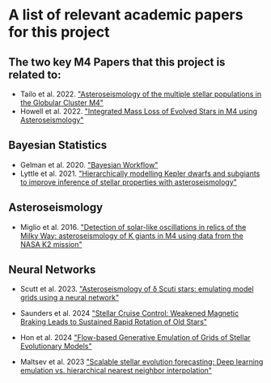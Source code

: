 # A list of relevant academic papers for this project

## The two key M4 Papers that this project is related to:

- Tailo et al. 2022. ["Asteroseismology of the multiple stellar populations in the Globular Cluster M4"](https://arxiv.org/abs/2205.06645)
- Howell et al. 2022. ["Integrated Mass Loss of Evolved Stars in M4 using Asteroseismology"](https://arxiv.org/abs/2207.02406)

## Bayesian Statistics

- Gelman et al. 2020. ["Bayesian Workflow"](https://arxiv.org/abs/2011.01808)
- Lyttle et al. 2021. ["Hierarchically modelling Kepler dwarfs and subgiants to improve inference
of stellar properties with asteroseismology"](https://arxiv.org/pdf/2105.04482)

## Asteroseismology

- Miglio et al. 2016. ["Detection of solar-like oscillations in relics of the Milky Way: asteroseismology of K giants in M4 using data from the NASA K2 mission"](https://arxiv.org/abs/1606.02115)

## Neural Networks

- Scutt et al. 2023. ["Asteroseismology of δ Scuti stars: emulating model grids using a neural network"](https://arxiv.org/abs/2302.11025) 

- Saunders et al. 2024 ["Stellar Cruise Control: Weakened Magnetic Braking Leads to Sustained Rapid Rotation of Old Stars"](https://iopscience.iop.org/article/10.3847/1538-4357/ad1516/meta)

- Hon et al. 2024 ["Flow-based Generative Emulation of Grids of Stellar Evolutionary Models"](https://iopscience.iop.org/article/10.3847/1538-4357/ad6320/meta)

- Maltsev et al. 2023 ["Scalable stellar evolution forecasting: Deep learning emulation vs. hierarchical nearest neighbor interpolation"](https://arxiv.org/abs/2309.12725)
